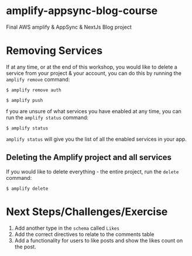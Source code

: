 # amplify-appsync-blog-course

Final AWS amplify &amp; AppSync &amp; NextJs Blog project

# Removing Services

If at any time, or at the end of this workshop, you would like to delete a service from your project & your account, you can do this by running the `amplify remove` command:

```
$ amplify remove auth

$ amplify push
```

f you are unsure of what services you have enabled at any time, you can run the `amplify status` command:

`$ amplify status`

`amplify status` will give you the list of all the enabled services in your app.

## Deleting the Amplify project and all services

If you would like to delete everything - the entire project, run the `delete` command:

`$ amplify delete `

# Next Steps/Challenges/Exercise

1.  Add another type in the `schema` called `Likes`
2.  Add the correct directives to relate to the comments table
3.  Add a functionality for users to like posts and show the likes count on the post.
